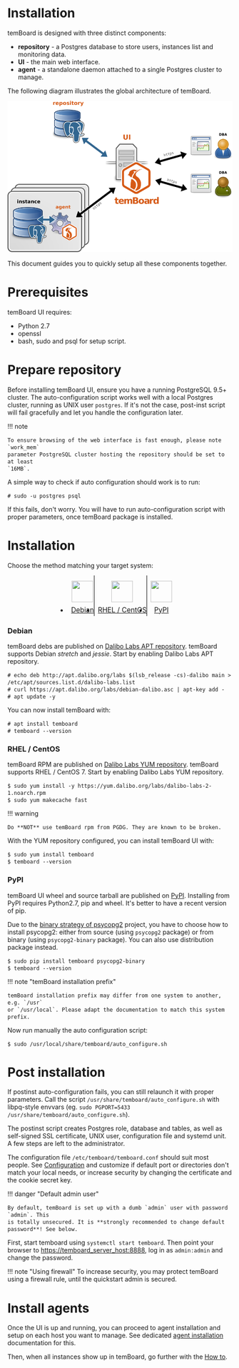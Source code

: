 <h1>Installation</h1>

temBoard is designed with three distinct components:

- **repository** - a Postgres database to store users, instances list and
 monitoring data.
- **UI** - the main web interface.
- **agent** - a standalone daemon attached to a single Postgres cluster to manage.


The following diagram illustrates the global architecture of temBoard.

![temBoard architecture](sc/architecture.png)

This document guides you to quickly setup all these components together.


# Prerequisites

temBoard UI requires:

- Python 2.7
- openssl
- bash, sudo and psql for setup script.


# Prepare repository

Before installing temBoard UI, ensure you have a running PostgreSQL 9.5+
cluster. The auto-configuration script works well with a local Postgres cluster,
running as UNIX user `postgres`. If it's not the case, post-inst script will
fail gracefully and let you handle the configuration later.

!!! note

    To ensure browsing of the web interface is fast enough, please note `work_mem`
    parameter PostgreSQL cluster hosting the repository should be set to at least
    `16MB`.

A simple way to check if auto configuration should work is to run:

``` console
# sudo -u postgres psql
```

If this fails, don't worry. You will have to run auto-configuration script with
proper parameters, once temBoard package is installed.


# Installation

Choose the method matching your target system:

<ul class="tabs">
  <li><a href="#debian"><img src="../sc/debian.svg" height="48" width="48"></img> Debian</a></li>
  <li><a href="#rhel-centos"><img src="../sc/centos.svg" height="48" width="48"></img> RHEL / CentOS</a></li>
  <li><a href="#pypi"><img src="../sc/pypi.svg" height="48" width="48"></img> PyPI</a></li>
</ul>

<div id="debian" markdown=1>
<h3>Debian</h3>

temBoard debs are published on [Dalibo Labs APT repository](https://apt.dalibo.org/labs/).
temBoard supports Debian *stretch* and *jessie*. Start by enabling
Dalibo Labs APT repository.


``` console
# echo deb http://apt.dalibo.org/labs $(lsb_release -cs)-dalibo main > /etc/apt/sources.list.d/dalibo-labs.list
# curl https://apt.dalibo.org/labs/debian-dalibo.asc | apt-key add -
# apt update -y
```

You can now install temBoard with:

``` console
# apt install temboard
# temboard --version
```
</div>


<div id="rhel-centos" markdown=1>
<h3>RHEL / CentOS</h3>

temBoard RPM are published on [Dalibo Labs YUM repository](https://yum.dalibo.org/labs/).
temBoard supports RHEL / CentOS 7. Start by enabling Dalibo Labs YUM repository.

``` console
$ sudo yum install -y https://yum.dalibo.org/labs/dalibo-labs-2-1.noarch.rpm
$ sudo yum makecache fast
```

!!! warning

    Do **NOT** use temBoard rpm from PGDG. They are known to be broken.


With the YUM repository configured, you can install temBoard UI with:

``` console
$ sudo yum install temboard
$ temboard --version
```
</div>


<div id="pypi" markdown=1>
<h3>PyPI</h3>

temBoard UI wheel and source tarball are published on
[PyPI](https://pypi.org/project/temboard). Installing from PyPI requires
Python2.7, pip and wheel. It's better to have a recent version of pip.

Due to the [binary strategy of
psycopg2](http://initd.org/psycopg/articles/2018/02/08/psycopg-274-released/)
project, you have to choose how to install psycopg2: either from source (using
`psycopg2` package) or from binary (using `psycopg2-binary` package). You can
also use distribution package instead.

``` console
$ sudo pip install temboard psycopg2-binary
$ temboard --version
```

!!! note "temBoard installation prefix"

    temBoard installation prefix may differ from one system to another, e.g. `/usr`
    or `/usr/local`. Please adapt the documentation to match this system prefix.

Now run manually the auto configuration script:

``` console
$ sudo /usr/local/share/temboard/auto_configure.sh
```
</div>


# Post installation

If postinst auto-configuration fails, you can still relaunch it with proper
parameters. Call the script `/usr/share/temboard/auto_configure.sh` with
libpq-style envvars (eg. `sudo PGPORT=5433 /usr/share/temboard/auto_configure.sh`).

The postinst script creates Postgres role, database and tables, as
well as self-signed SSL certificate, UNIX user, configuration file and systemd
unit. A few steps are left to the administrator.

The configuration file `/etc/temboard/temboard.conf` should suit most people.
See [Configuration](configuration.md) and customize if default port
or directories don't match your local needs, or increase security by changing
the certificate and the cookie secret key.

!!! danger "Default admin user"

    By default, temBoard is set up with a dumb `admin` user with password `admin`. This
    is totally unsecured. It is **strongly recommended to change default password**! See below.

First, start temboard using `systemctl start temboard`.
Then point your browser to <https://temboard_server_host:8888>, log in as
`admin:admin` and change the password.

!!! note "Using firewall"
    To increase security, you may protect temBoard using
    a firewall rule, until the quickstart admin is secured.


# Install agents

Once the UI is up and running, you can proceed to agent installation and setup
on each host you want to manage. See dedicated [agent
installation](http://temboard-agent.readthedocs.io/en/v5/installation.html)
documentation for this.

Then, when all instances show up in temBoard, go further with the [How
to](temboard-howto.md).


<script src="../sc/tabs.js" defer="defer"></script>
<style type="text/css">
.tabs {
  text-align: center;
  margin: 0;
  padding: 0;
  display: flex;
  flex-flow: row nowrap;
  justify-content: center;
  align-items: flex-start;
}

.rst-content .section ul.tabs li {
  display: block;
  flex-grow: 1;
  margin: 0;
  padding: 4px;
}

.tabs li + li {
  border-left: 1px solid black;
}

.tabs li img {
  margin: 8px auto;
  display: block;
}

.tabs li a {
  display: inline-block;
  width: 100%;
  padding: 4px;
  font-size: 110%;
}

.tabs li a.active {
  font-weight: bold;
  /* Match RTD bg of current entry in side bar. */
  background: #e3e3e3;
}
</style>
